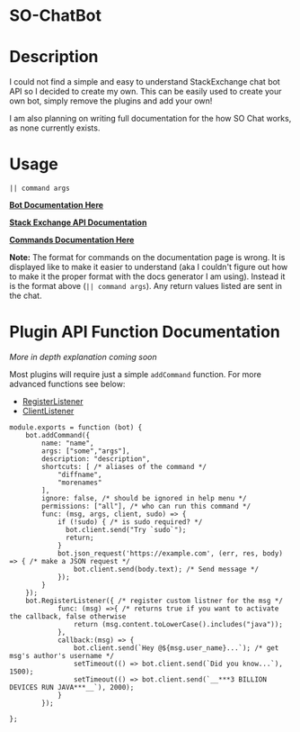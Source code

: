 # SO-ChatBot
# Description

I could not find a simple and easy to understand StackExchange chat bot API so I decided to create my own. This can be easily used to create your own bot, simply remove the plugins and add your own!

I am also planning on writing full documentation for the how SO Chat works, as none currently exists. 

# Usage
```
|| command args 
```

**[Bot Documentation Here](https://jbis9051.github.io/SO-ChatBot/index.html)**

**[Stack Exchange API Documentation](https://github.com/jbis9051/SO-ChatBot/blob/master/docs/CHAT_API.md)**

**[Commands Documentation Here](https://jbis9051.github.io/SO-ChatBot/index.html#src/plugins/applesupport.js)**

**Note:** The format for commands on the documentation page is wrong. It is displayed like to make it easier to understand (aka I couldn't figure out how to make it the proper format with the docs generator I am using). Instead it is the format above (`|| command args`). Any return values listed are sent in the chat.

# Plugin API Function Documentation

*More in depth explanation coming soon*

Most plugins will require just a simple `addCommand` function. For more advanced functions see below:

- [RegisterListener](https://jbis9051.github.io/SO-ChatBot/index.html#src-bot.js-registerlistener)
- [ClientListener](https://jbis9051.github.io/SO-ChatBot/index.html#src-bot.js-registerclientlistener)


```
module.exports = function (bot) {
    bot.addCommand({
        name: "name",
        args: ["some","args"],
        description: "description",
        shortcuts: [ /* aliases of the command */
            "diffname",
            "morenames"
        ],
        ignore: false, /* should be ignored in help menu */
        permissions: ["all"], /* who can run this command */
        func: (msg, args, client, sudo) => {
            if (!sudo) { /* is sudo required? */
              bot.client.send("Try `sudo`");
              return;
            }
            bot.json_request('https://example.com', (err, res, body) => { /* make a JSON request */
                bot.client.send(body.text); /* Send message */
            });
        }
    });
    bot.RegisterListener({ /* register custom listner for the msg */
            func: (msg) =>{ /* returns true if you want to activate the callback, false otherwise
                return (msg.content.toLowerCase().includes("java"));
            },
            callback:(msg) => {
                bot.client.send(`Hey @${msg.user_name}...`); /* get msg's author's username */
                setTimeout(() => bot.client.send(`Did you know...`), 1500);
                setTimeout(() => bot.client.send(`__***3 BILLION DEVICES RUN JAVA***__`), 2000);
            }
        });
       
};

```

